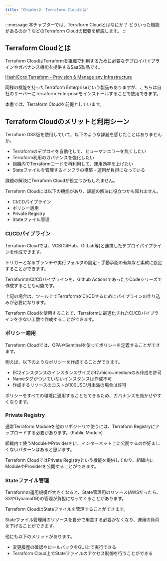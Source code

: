 ```yaml
---
title: "Chapter2: Terraform Cloudとは"
---
```


:::message
本チャプターでは、Terraform Cloudとはなにか？ どういった機能があるのか？などのTerraform Cloudの概要を解説します。
:::

## Terraform Cloudとは

Terraform CloudはTerraformを組織で利用するために必要なデプロイパイプラインやガバナンス機能を提供するSaaS製品です。

[HashiCorp Terraform \- Provision & Manage any Infrastructure](https://www.hashicorp.com/products/terraform)

同様の機能を持ったTerraform Enterpriseという製品もありますが、こちらは自社のサーバーにTerraform Enterpriseをインストールすることで使用できます。

本書では、Terraform Cloudを前提としています。

## Terraform Cloudのメリットと利用シーン

Terraform OSS版を使用していて、以下のような課題を感じたことはありませんか。

- Terraformのデプロイを自動化して、ヒューマンエラーを無くしたい
- Terraform利用のガバナンスを強化したい
- 組織内でTerraformコードを再利用して、運用効率を上げたい
- Stateファイルを管理するインフラの構築・運用が負担になっている

課題の解決にTerraform Cloudが役立つかもしれません。

Terraform Cloudには以下の機能があり、課題の解決に役立つかも知れません。

- CI/CDパイプライン
- ポリシー適用
- Private Registry
- Stateファイル管理

<!-- TODO: Secrets管理も含めるか -->

### CI/CDパイプライン

Terraform Cloudでは、VCS(GitHub、GitLab等)と連携したデプロイパイプラインを作成できます。

トリガーとなるブランチや実行フォルダの設定・手動承認の有無など柔軟に設定することができます。

TerraformのCI/CDパイプラインを、Github ActionsであったりCodeシリーズで作成することも可能です。

上記の場合は、ツール上でTerraformをCI/CDするためにパイプラインの作り込みが必要になります。

Terraform Cloudを使用することで、Terraformに最適化されたCI/CDパイプラインを少ない工数で作成することができます。

### ポリシー適用

Terraform Cloudでは、OPAやSentinelを使ってポリシーを定義することができます。

例えば、以下のようなポリシーを作成することができます。

- EC2インスタンスのインスタンスサイズがt2.micro~mediumのみ作成を許可
- Nameタグがついていないインスタンスは作成不可
- 作成するリソースのコストが100USD/月未満の場合は許可

ポリシーをすべての環境に適用することもできるため、ガバナンスを効かせやすくなります。

### Private Registry

通常Terraform Moduleを他のリポジトリで使うには、Terraform Registryにアップロードする必要があります。(Public Module)

組織内で使うModuleやProviderをに、インターネット上に公開するのが好ましくないパターンはあると思います。

Terraform CloudではPrivate Registryという機能を提供しており、組織内にModuleやProviderを公開することができます。

### Stateファイル管理

Terraformの運用規模が大きくなると、State管理用のリソース(AWSだったら、S3やDynamoDB)の管理が負担になってくることがあります。

Terraform CloudはStateファイルを管理することができます。

Stateファイル管理用のリソースを自分で用意する必要がなくなり、運用の負荷を下げることができます。

他にも以下のメリットがあります。

- 変更履歴の確認やロールバックをGUI上で実行できる
- Terraform Cloud上でStateファイルのアクセス制御を行うことができる
